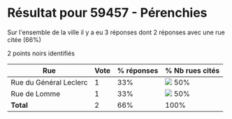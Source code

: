 # Résultat pour 59457 - Pérenchies

Sur l'ensemble de la ville il y a eu 3 réponses dont 2 réponses avec une rue citée (66%)

2 points noirs identifiés

| Rue | Vote | % réponses | % Nb rues cités|
|-----|------|------------|----------------|
| Rue du Général Leclerc | 1 | 33% | <img src="../../img/bar_50.gif" />&nbsp;50%|
| Rue de Lomme | 1 | 33% | <img src="../../img/bar_50.gif" />&nbsp;50%|
| **Total** | 2 | 66% | 100%|
